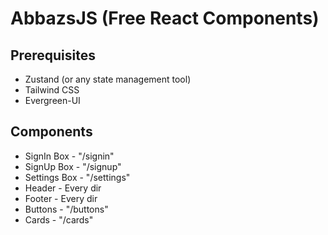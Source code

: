# AbbazsJS (Free React Components)

## Prerequisites
* Zustand (or any state management tool)
* Tailwind CSS
* Evergreen-UI

## Components
* SignIn Box - "/signin"
* SignUp Box - "/signup"
* Settings Box - "/settings"
* Header - Every dir
* Footer - Every dir
* Buttons - "/buttons"
* Cards - "/cards"
